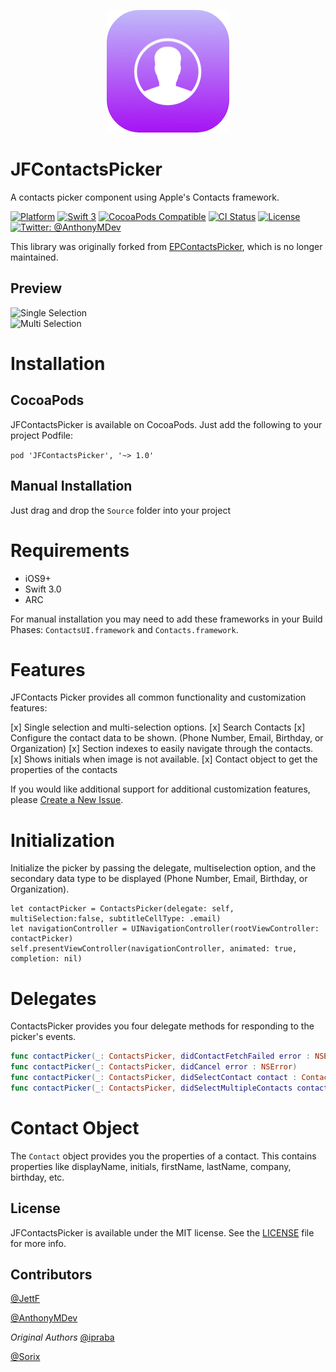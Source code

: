 <p align="center" >
  <img src="Logo.jpg" alt="JFContactsPicker" title="JFContactsPicker" width="196">
</p>

JFContactsPicker
===========
A contacts picker component using Apple's Contacts framework.

[![Platform](https://img.shields.io/cocoapods/p/JFContactsPicker.svg?style=flat)](http://cocoapods.org/pods/JFContactsPicker)
[![Swift 3](https://img.shields.io/badge/Swift-3.0-orange.svg?style=flat)](https://developer.apple.com/swift/)
[![CocoaPods Compatible](https://img.shields.io/cocoapods/v/JFContactsPicker.svg?style=flat)](http://cocoadocs.org/docsets/JFContactsPicker)
[![CI Status](https://travis-ci.org/jettf/JFContactsPicker.svg?branch=master)](https://travis-ci.org/jettf/JFContactsPicker)
[![License](https://img.shields.io/cocoapods/l/Ouroboros.svg?style=flat)](https://github.com/jettf/JFContactsPicker/blob/master/LICENSE)
[![Twitter: @AnthonyMDev](https://img.shields.io/badge/contact-@AnthonyMDev-blue.svg?style=flat)](https://twitter.com/AnthonyMDev)

This library was originally forked from [EPContactsPicker](https://github.com/ipraba/EPContactsPicker), which is no longer maintained.

Preview
-------
![Single Selection](https://raw.githubusercontent.com/jettf/JFContactsPicker/master/Screenshots/Screen1.png)    
![Multi Selection](https://raw.githubusercontent.com/jettf/JFContactsPicker/master/Screenshots/Screen2.png)

# Installation #

## CocoaPods ##
JFContactsPicker is available on CocoaPods. Just add the following to your project Podfile:

`pod 'JFContactsPicker', '~> 1.0'`

## Manual Installation ##

Just drag and drop the `Source` folder into your project

# Requirements #

* iOS9+
* Swift 3.0
* ARC

For manual installation you may need to add these frameworks in your Build Phases:
`ContactsUI.framework` and `Contacts.framework`.

# Features #

JFContacts Picker provides all common functionality and customization features:

[x] Single selection and multi-selection options.
[x] Search Contacts
[x] Configure the contact data to be shown. (Phone Number, Email, Birthday, or Organization)
[x] Section indexes to easily navigate through the contacts.
[x] Shows initials when image is not available.
[x] Contact object to get the properties of the contacts

If you would like additional support for additional customization features, please [Create a New Issue](https://github.com/JettF/JFContactsPicker/issues/new). 

# Initialization #

Initialize the picker by passing the delegate, multiselection option, and the secondary data type to be displayed (Phone Number, Email, Birthday, or Organization). 

    let contactPicker = ContactsPicker(delegate: self, multiSelection:false, subtitleCellType: .email)
    let navigationController = UINavigationController(rootViewController: contactPicker)
    self.presentViewController(navigationController, animated: true, completion: nil)

# Delegates #

ContactsPicker provides you four delegate methods for responding to the picker's events.

```swift
func contactPicker(_: ContactsPicker, didContactFetchFailed error : NSError)
func contactPicker(_: ContactsPicker, didCancel error : NSError)
func contactPicker(_: ContactsPicker, didSelectContact contact : Contact)
func contactPicker(_: ContactsPicker, didSelectMultipleContacts contacts : [Contact])
```

# Contact Object #

The `Contact` object provides you the properties of a contact. This contains properties like displayName, initials, firstName, lastName, company, birthday, etc.

## License ##

JFContactsPicker is available under the MIT license. See the [LICENSE](https://github.com/jettf/JFContactsPicker/blob/master/LICENSE) file for more info.

## Contributors ##

[@JettF](https://github.com/JettF)

[@AnthonyMDev](https://github.com/AnthonyMDev)

*Original Authors*
[@ipraba](https://github.com/ipraba)

[@Sorix](https://github.com/Sorix)
